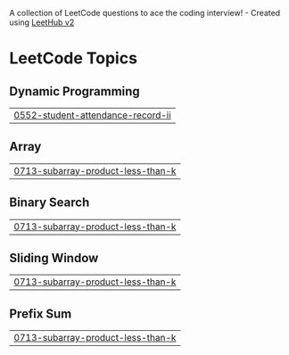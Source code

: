 A collection of LeetCode questions to ace the coding interview! - Created using [LeetHub v2](https://github.com/arunbhardwaj/LeetHub-2.0)
<!---LeetCode Topics Start-->
# LeetCode Topics
## Dynamic Programming
|  |
| ------- |
| [0552-student-attendance-record-ii](https://github.com/yosefalemu/DSA/tree/master/0552-student-attendance-record-ii) |
## Array
|  |
| ------- |
| [0713-subarray-product-less-than-k](https://github.com/yosefalemu/DSA/tree/master/0713-subarray-product-less-than-k) |
## Binary Search
|  |
| ------- |
| [0713-subarray-product-less-than-k](https://github.com/yosefalemu/DSA/tree/master/0713-subarray-product-less-than-k) |
## Sliding Window
|  |
| ------- |
| [0713-subarray-product-less-than-k](https://github.com/yosefalemu/DSA/tree/master/0713-subarray-product-less-than-k) |
## Prefix Sum
|  |
| ------- |
| [0713-subarray-product-less-than-k](https://github.com/yosefalemu/DSA/tree/master/0713-subarray-product-less-than-k) |
<!---LeetCode Topics End-->